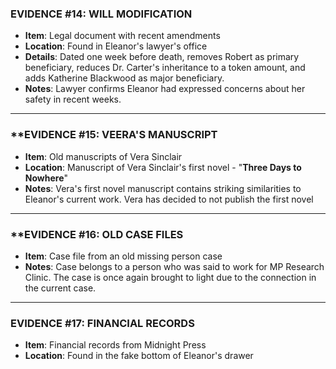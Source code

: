 ### **EVIDENCE #14: WILL MODIFICATION**

- **Item**: Legal document with recent amendments
- **Location**: Found in Eleanor's lawyer's office
- **Details**: Dated one week before death, removes Robert as primary beneficiary, reduces Dr. Carter's inheritance to a token amount, and adds Katherine Blackwood as major beneficiary.
- **Notes**: Lawyer confirms Eleanor had expressed concerns about her safety in recent weeks.

---

### **EVIDENCE #15: VEERA'S MANUSCRIPT

- **Item**: Old manuscripts of Vera Sinclair
- **Location**: Manuscript of Vera Sinclair's first novel - "**Three Days to Nowhere**"
- **Notes**: Vera's first novel manuscript contains striking similarities to Eleanor's current work. Vera has decided to not publish the first novel

---

### **EVIDENCE #16: OLD CASE FILES

- **Item**: Case file from an old missing person case
- **Notes**: Case belongs to a person who was said to work for MP Research Clinic. The case is once again brought to light due to the connection in the current case.

---

### **EVIDENCE #17: FINANCIAL RECORDS**

- **Item**: Financial records from Midnight Press
- **Location**: Found in the fake bottom of Eleanor's drawer